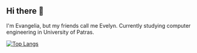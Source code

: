 ## Hi there 👋
I'm Evangelia, but my friends call me Evelyn. 
Currently studying computer engineering in University of Patras.

[![Top Langs](https://github-readme-stats.vercel.app/api/top-langs/?username=EvelyneKol&layout=compact)](https://github.com/anuraghazra/github-readme-stats)

<!--
**EvelyneKol/EvelyneKol** is a ✨ _special_ ✨ repository because its `README.md` (this file) appears on your GitHub profile.

Here are some ideas to get you started:

- 🔭 I’m currently working on ...
- 🌱 I’m currently learning ...
- 👯 I’m looking to collaborate on ...
- 🤔 I’m looking for help with ...
- 💬 Ask me about ...
- 📫 How to reach me: ...
- 😄 Pronouns: ...
- ⚡ Fun fact: ...
-->
